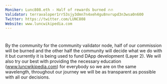 ```yaml
---
Moniker: Lunc808.eth - Half of rewards burned 🔥🔥
Validator: terravaloper1rr53sjy3dmn7n4xeh4gu8nvrupd3n3wsa0n600
Twitter: https://twitter.com/LUNC808
Website: www.luncwikipedia.com
---
```


# <moniker> 
By the community for the community validator node, half of our commission will be burned and the other half the community will decide what we do with it but currently it is being used to fund DApp development (Layer 2). We will also try our best with providing the necessary education (www.luncwikipedia.com) for everybody so we are on the same wavelength, throughout our journey we will be as transparent as possible with all our decisions.